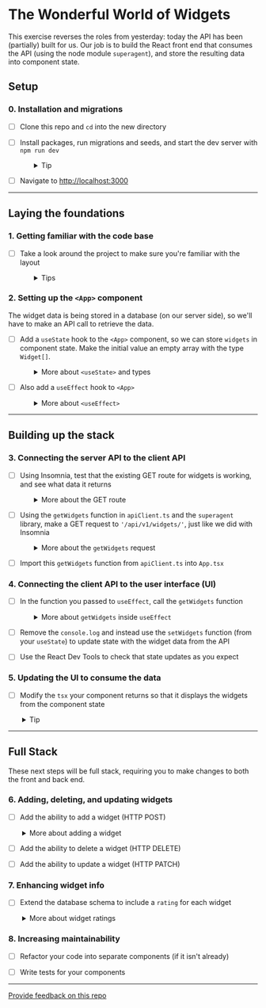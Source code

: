 # The Wonderful World of Widgets

This exercise reverses the roles from yesterday: today the API has been (partially) built for us. Our job is to build the React front end that consumes the API (using the node module `superagent`), and store the resulting data into component state.

## Setup

### 0. Installation and migrations

- [ ] Clone this repo and `cd` into the new directory
- [ ] Install packages, run migrations and seeds, and start the dev server with `npm run dev`
  <details style="padding-left: 2em">
    <summary>Tip</summary>

  Commands might look like this:

  ```sh
  npm install
  npm run knex migrate:latest
  npm run knex seed:run
  npm run dev
  ```

  </details>

- [ ] Navigate to [http://localhost:3000](http://localhost:3000)

---

## Laying the foundations

### 1. Getting familiar with the code base

- [ ] Take a look around the project to make sure you're familiar with the layout
  <details style="padding-left: 2em">
    <summary>Tips</summary>

  - Take particular note of what is in your client folder and the setup of the server routes in the back end
  - Investigate the shape of the data in the database
  </details>

### 2. Setting up the `<App>` component

The widget data is being stored in a database (on our server side), so we'll have to make an API call to retrieve the data.

- [ ] Add a `useState` hook to the `<App>` component, so we can store `widgets` in component state. Make the initial value an empty array with the type `Widget[]`.
  <details style="padding-left: 2em">
    <summary>More about <code>&lt;useState&gt;</code> and types</summary>

  If `useState` is given an empty array as its initial value TypeScript will assume the array's type is `never[]`, an array that is always empty. To allow us to later store data in this array we need to cast the type using the `as` keyword.
  
  To store `widgets` our useState will look like this:
  ```ts
  const [widgets, setWidgets] = useState([] as Widget[])
  ```
  
  The Widget interface is already defined in `models/Widget.ts`.

  </details>

- [ ] Also add a `useEffect` hook to `<App>`
  <details style="padding-left: 2em">
    <summary>More about <code>&lt;useEffect&gt;</code></summary>

  `useEffect` accepts a function as its first parameter. Eventually we will call the API function from here, but for now just have this function do a `console.log('using the effect')`

  - Remember to pass an empty array to `useEffect` as the second parameter (so that the function only runs once - when the component mounts)
  - Refresh the app in your browser the with DevTools console open. Make sure you can see your `useEffect` message
  </details>

---

## Building up the stack

### 3. Connecting the server API to the client API

- [ ] Using Insomnia, test that the existing GET route for widgets is working, and see what data it returns
  <details style="padding-left: 2em">
    <summary>More about the GET route</summary>

  Looking in our `server` folder, we can see that a database function called `getWidgets` has already been built in `db/db.ts`. A GET route using that DB function is also in place in `routes/widgets.ts`.

  Test that the route is working (and see what data it returns) by making a GET request to `http://localhost:3000/api/v1/widgets/` from Insomnia.
  </details>

- [ ] Using the `getWidgets` function in `apiClient.ts` and the `superagent` library, make a GET request to `'/api/v1/widgets/'`, just like we did with Insomnia
  <details style="padding-left: 2em">
    <summary>More about the <code>getWidgets</code> request</summary>

  This time looking in the client folder, you'll find a `getWidgets` function in `apiClient.ts`. Use `superagent` to make a GET request to `'/api/v1/widgets/'`. If all goes well, it should be returning just the response body (which is the JSON data being sent from our server - we don't need the rest of the HTTP response data).
  </details>

- [ ] Import this `getWidgets` function from `apiClient.ts` into `App.tsx`

### 4. Connecting the client API to the user interface (UI)

- [ ] In the function you passed to `useEffect`, call the `getWidgets` function
  <details style="padding-left: 2em">
    <summary>More about <code>getWidgets</code> inside <code>useEffect</code></summary>

  - Superagent uses a promise-based interface, so you will need to chain a `.then()` block after this
  - Inside your `.then()` block, `console.log` the result of `getWidgets`
  - Refresh the app in your browser again. Make sure you can see the array of widget data in the console
  </details>

- [ ] Remove the `console.log` and instead use the `setWidgets` function (from your `useState`) to update state with the widget data from the API

- [ ] Use the React Dev Tools to check that state updates as you expect

### 5. Updating the UI to consume the data

- [ ] Modify the `tsx` your component returns so that it displays the widgets from the component state
<details style="padding-left: 2em">
  <summary>Tip</summary>
  
 You could use a `.map` here to render a new `<Widget>` component for each widget. 

   To avoid a name clash with the `<Widget>` component and the `Widget` type interface use a [_namespace_](https://developer.mozilla.org/en-US/docs/Web/JavaScript/Reference/Statements/import#namespace_import) import and update the cast for the type with dot notation.
   
  ```ts
  import * as Models from '../../models/Widget'

  const [widgets, setWidgets] = useState([] as Models.Widget[])
  ```

</details>

---

## Full Stack

These next steps will be full stack, requiring you to make changes to both the front and back end.

### 6. Adding, deleting, and updating widgets

- [ ] Add the ability to add a widget (HTTP POST)
<details style="padding-left: 2em">
  <summary>More about adding a widget</summary>
  
  Some steps you could take to complete this are:
  - Create a POST route on the server side in `widgets.ts`. Test you can get a response for it in Insomnia
  - Create the database function to add a new widget. Call this function in your route and test it works in Insomnia
  - Create an `addWidget` function in `apiClient.ts` that will make a POST request to the API route you just built
  - Create a new `<AddWidget>` component containing a form. Import the `addWidget` function from `apiClient.ts` and hook it up to your form's submit handler
  - Once your widget has been added, have your widget list refresh so the new widget is visible. Perhaps this could involve reusing the `getWidgets` API function, or thinking about the data you return from your POST route...
  - Create an "Add Widget" button in `<App>` to conditionally render your `<AddWidget>` form
</details>

- [ ] Add the ability to delete a widget (HTTP DELETE)

- [ ] Add the ability to update a widget (HTTP PATCH)

### 7. Enhancing widget info

- [ ] Extend the database schema to include a `rating` for each widget
<details style="padding-left: 2em">
  <summary>More about widget ratings</summary>
  
  Add a `rating` field so we know how good those widgets really are. This will also need to be added into what is displayed, and also onto the fields of the add form.
</details>

### 8. Increasing maintainability

- [ ] Refactor your code into separate components (if it isn't already)

- [ ] Write tests for your components

---

[Provide feedback on this repo](https://docs.google.com/forms/d/e/1FAIpQLSfw4FGdWkLwMLlUaNQ8FtP2CTJdGDUv6Xoxrh19zIrJSkvT4Q/viewform?usp=pp_url&entry.1958421517=react-to-web-api)
